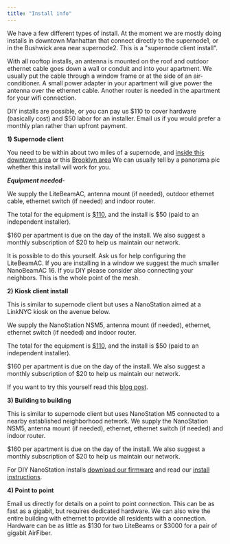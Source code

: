 ```yaml
---
title: "Install info"
---
```


We have a few different types of install. At the moment we are mostly doing installs in downtown Manhattan that connect directly to the supernode1, or in the Bushwick area near supernode2. This is a "supernode client install".

With all rooftop installs, an antenna is mounted on the roof and outdoor ethernet cable goes down a wall or conduit and into your apartment. We usually put the cable through a window frame or at the side of an air-conditioner. A small power adapter in your apartment will give power the antenna over the ethernet cable. Another router is needed in the apartment for your wifi connection.

DIY installs are possible, or you can pay us $110 to cover hardware (basically cost) and $50 labor for an installer. Email us if you would prefer a monthly plan rather than upfront payment.

**1) Supernode client**

You need to be within about two miles of a supernode, and [inside this downtown area](/panorama/227.png) or this [Brooklyn area](/panorama/570a.jpg) We can usually tell by a panorama pic whether this install will work for you.

**_Equipment needed_**-

We supply the LiteBeamAC, antenna mount (if needed), outdoor ethernet cable, ethernet switch (if needed) and indoor router.

The total for the equipment is [$110](https://nycmesh.net/donate/), and the install is $50 (paid to an independent installer).

$160 per apartment is due on the day of the install. We also suggest a monthly subscription of $20 to help us maintain our network.

It is possible to do this yourself. Ask us for help configuring the LiteBeamAC. If you are installing in a window we suggest the much smaller NanoBeamAC 16. If you DIY please consider also connecting your neighbors. This is the whole point of the mesh.

**2) Kiosk client install**

This is similar to supernode client but uses a NanoStation aimed at a LinkNYC kiosk on the avenue below.

We supply the NanoStation NSM5, antenna mount (if needed), ethernet, ethernet switch (if needed) and indoor router.

The total for the equipment is [$110](https://nycmesh.net/donate/), and the install is $50 (paid to an independent installer).

$160 per apartment is due on the day of the install. We also suggest a monthly subscription of $20 to help us maintain our network.

If you want to try this yourself read this [blog post](../public-access-points).

**3) Building to building**

This is similar to supernode client but uses NanoStation M5 connected to a nearby established neighborhood network. We supply the NanoStation NSM5, antenna mount (if needed), ethernet, ethernet switch (if needed) and indoor router.

$160 per apartment is due on the day of the install. We also suggest a monthly subscription of $20 to help us maintain our network.

For DIY NanoStation installs [download our firmware](/download) and read our [install instructions](../nsm5-install).

**4) Point to point**

Email us directly for details on a point to point connection. This can be as fast as a gigabit, but requires dedicated hardware. We can also wire the entire building with ethernet to provide all residents with a connection. Hardware can be as little as $130 for two LiteBeams or $3000 for a pair of gigabit AirFiber.

